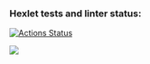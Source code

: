 ### Hexlet tests and linter status:
[![Actions Status](https://github.com/procoview/python-project-49/actions/workflows/hexlet-check.yml/badge.svg)](https://github.com/procoview/python-project-49/actions)

<a href="https://codeclimate.com/github/procoview/python-project-49/maintainability"><img src="https://api.codeclimate.com/v1/badges/d2ca59d5d5d8b5e2763d/maintainability" /></a>
